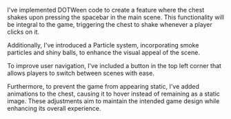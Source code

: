 I've implemented DOTWeen code to create a feature where the chest shakes upon pressing the spacebar in the main scene. This functionality will be integral to the game, triggering the chest to shake whenever a player clicks on it.

Additionally, I've introduced a Particle system, incorporating smoke particles and shiny balls, to enhance the visual appeal of the scene.

To improve user navigation, I've included a button in the top left corner that allows players to switch between scenes with ease.

Furthermore, to prevent the game from appearing static, I've added animations to the chest, causing it to hover instead of remaining as a static image. These adjustments aim to maintain the intended game design while enhancing its overall experience.

